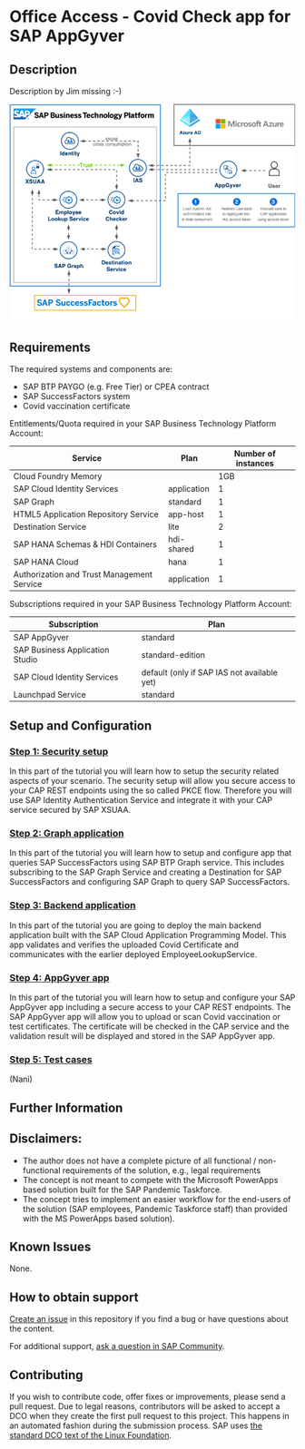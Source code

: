 # Office Access - Covid Check app for SAP AppGyver

## Description

Description by Jim missing :-)

![architecture](./tutorials/0_General/images/architecture.png)

## Requirements
The required systems and components are:

- SAP BTP PAYGO (e.g. Free Tier) or CPEA contract
- SAP SuccessFactors system
- Covid vaccination certificate

Entitlements/Quota required in your SAP Business Technology Platform Account:

| Service                                    | Plan        | Number of instances |
| ------------------------------------------ | ----------- | ------------------- |
| Cloud Foundry Memory                       |             | 1GB                 |
| SAP Cloud Identity Services                | application | 1                   |
| SAP Graph                                  | standard    | 1                   |
| HTML5 Application Repository Service       | app-host    | 1                   |
| Destination Service                        | lite        | 2                   |
| SAP HANA Schemas & HDI Containers          | hdi-shared  | 1                   |
| SAP HANA Cloud                             | hana        | 1                   |
| Authorization and Trust Management Service | application | 1                   |


Subscriptions required in your SAP Business Technology Platform Account:

| Subscription                    | Plan                                        |
| ------------------------------- | ------------------------------------------- |
| SAP AppGyver                    | standard                                    |
| SAP Business Application Studio | standard-edition                            |
| SAP Cloud Identity Services     | default (only if SAP IAS not available yet) |
| Launchpad Service               | standard                                    |


## Setup and Configuration

### [Step 1: Security setup](./tutorials/1_SecuritySetup/README.md) 

In this part of the tutorial you will learn how to setup the security related aspects of your scenario. The security setup will allow you secure access to your CAP REST endpoints using the so called PKCE flow. Therefore you will use SAP Identity Authentication Service and integrate it with your CAP service secured by SAP XSUAA. 

### [Step 2: Graph application](./tutorials/2_EmployeeLookupService/README.md)

In this part of the tutorial you will learn how to setup and configure app that queries SAP SuccessFactors using SAP BTP Graph service. This includes subscribing to the SAP Graph Service and creating a Destination for SAP SuccessFactors and configuring SAP Graph to query SAP SuccessFactors.

### [Step 3: Backend application](./tutorials/3_BackendApplication/README.md)

In this part of the tutorial you are going to deploy the main backend application built with the SAP Cloud Application Programming Model. This app validates and verifies the uploaded Covid Certificate and communicates with the earlier deployed EmployeeLookupService.

### [Step 4: AppGyver app](./tutorials/4_AppGyverApp/README.md)

In this part of the tutorial you will learn how to setup and configure your SAP AppGyver app including a secure access to your CAP REST endpoints. The SAP AppGyver app will allow you to upload or scan Covid vaccination or test certificates. The certificate will be checked in the CAP service and the validation result will be displayed and stored in the SAP AppGyver app. 

### [Step 5: Test cases](./tutorials/5_TestCases/README.md)
(Nani)

## Further Information

## Disclaimers:
- The author does not have a complete picture of all functional / non-functional requirements of the solution, e.g., legal requirements
- The concept is not meant to compete with the Microsoft PowerApps based solution built for the SAP Pandemic Taskforce.
- The concept tries to implement an easier workflow for the end-users of the solution (SAP employees, Pandemic Taskforce staff) than provided with the MS PowerApps based solution).

## Known Issues

None. 

## How to obtain support
[Create an issue](https://github.com/SAP-samples/covid-checker/issues) in this repository if you find a bug or have questions about the content.
 
For additional support, [ask a question in SAP Community](https://answers.sap.com/questions/ask.html).

## Contributing
If you wish to contribute code, offer fixes or improvements, please send a pull request. Due to legal reasons, contributors will be asked to accept a DCO when they create the first pull request to this project. This happens in an automated fashion during the submission process. SAP uses [the standard DCO text of the Linux Foundation](https://developercertificate.org/).
